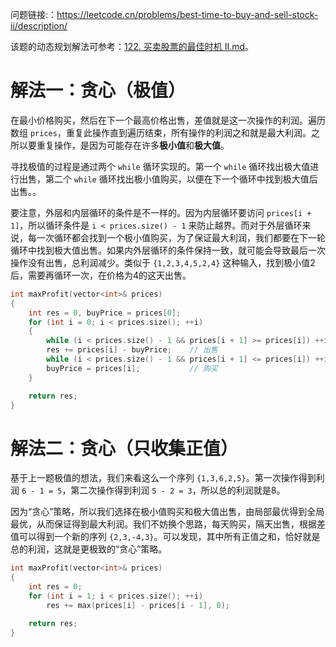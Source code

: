 问题链接:：https://leetcode.cn/problems/best-time-to-buy-and-sell-stock-ii/description/

该题的动态规划解法可参考：[122. 买卖股票的最佳时机 II.md](https://github.com/SakuraMayAi/LintCode/blob/main/Dynamic%20Programming/122.%20%E4%B9%B0%E5%8D%96%E8%82%A1%E7%A5%A8%E7%9A%84%E6%9C%80%E4%BD%B3%E6%97%B6%E6%9C%BA%20II.md)。

# 解法一：贪心（极值）

在最小价格购买，然后在下一个最高价格出售，差值就是这一次操作的利润。遍历数组 `prices`，重复此操作直到遍历结束，所有操作的利润之和就是最大利润。之所以要重复操作，是因为可能存在许多**极小值**和**极大值**。

寻找极值的过程是通过两个 `while` 循环实现的。第一个 `while` 循环找出极大值进行出售，第二个 `while` 循环找出极小值购买，以便在下一个循环中找到极大值后出售。。

要注意，外层和内层循环的条件是不一样的。因为内层循环要访问 `prices[i + 1]`，所以循环条件是 `i < prices.size() - 1` 来防止越界。而对于外层循环来说，每一次循环都会找到一个极小值购买，为了保证最大利润，我们都要在下一轮循环中找到极大值出售。如果内外层循环的条件保持一致，就可能会导致最后一次操作没有出售，总利润减少。类似于 `{1,2,3,4,5,2,4}` 这种输入，找到极小值2后，需要再循环一次，在价格为4的这天出售。

```cpp
int maxProfit(vector<int>& prices)
{
    int res = 0, buyPrice = prices[0];
    for (int i = 0; i < prices.size(); ++i)
    {
        while (i < prices.size() - 1 && prices[i + 1] >= prices[i]) ++i;    // 找到极大值
        res += prices[i] - buyPrice;    // 出售
        while (i < prices.size() - 1 && prices[i + 1] <= prices[i]) ++i;    // 找到极小值
        buyPrice = prices[i];           // 购买
    }

    return res;
}
```

# 解法二：贪心（只收集正值）

基于上一题极值的想法，我们来看这么一个序列 `{1,3,6,2,5}`。第一次操作得到利润 `6 - 1 = 5`，第二次操作得到利润 `5 - 2 = 3`，所以总的利润就是8。

因为“贪心”策略，所以我们选择在极小值购买和极大值出售，由局部最优得到全局最优，从而保证得到最大利润。我们不妨换个思路，每天购买，隔天出售，根据差值可以得到一个新的序列 `{2,3,-4,3}`。可以发现，其中所有正值之和，恰好就是总的利润，这就是更极致的“贪心”策略。

```cpp
int maxProfit(vector<int>& prices)
{
    int res = 0;
    for (int i = 1; i < prices.size(); ++i)
        res += max(prices[i] - prices[i - 1], 0);

    return res;
}
```
